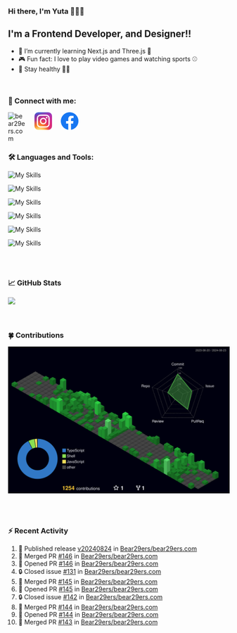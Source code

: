 ### Hi there, I'm Yuta 🤟🏻🐻

## I'm a Frontend Developer, and Designer!!

- 🌱 I’m currently learning Next.js and Three.js 🤣
- 🎮 Fun fact: I love to play video games and watching sports ⚾️
- 🏃 Stay healthy 🏋🏻

<br />

### :wave: Connect with me:

[<img align="left" alt="bear29ers.com" width="40px" src="https://user-images.githubusercontent.com/39920490/156489586-f125813b-e344-46d6-9306-f5786684b976.jpg" style="margin-right: 20px;" />](https://bear29ers.com)
[<img align="left" alt="Yuta Okuma | Instagram" width="40px" src="https://github.com/github/explore/blob/main/topics/instagram/instagram.png?raw=true" style="margin-right: 20px;" />](https://www.instagram.com/bear29ers/)
[<img align="left" alt="Yuta Okuma | Facebook" width="40px" src="https://github.com/github/explore/blob/main/topics/facebook/facebook.png?raw=true" style="margin-right: 20px;" />](https://www.facebook.com/bear29ers/)

<!-- [<img align="left" alt="Yuta Okuma | Wantedly" width="40px" src="https://user-images.githubusercontent.com/39920490/156489528-fdc520d6-10f1-43b6-8bf8-fadf8dcf1a90.jpg" style="margin-right: 20px;" />](https://www.wantedly.com/id/yuta_okuma_b) -->

<br />
<br />
<br />
<br />

### :hammer_and_wrench: Languages and Tools:

![My Skills](https://skillicons.dev/icons?i=html,css,sass,bootstrap,tailwind,js,ts,jquery,threejs,react)

![My Skills](https://skillicons.dev/icons?i=styledcomponents,emotion,materialui,nextjs,vercel,vue,nuxt,pinia,nodejs,express)

![My Skills](https://skillicons.dev/icons?i=webpack,vite,jest,vitest,babel,regex,npm,pnpm,php,laravel)

![My Skills](https://skillicons.dev/icons?i=mysql,sqlite,docker,git,github,githubactions,aws,firebase,vim,neovim)

![My Skills](https://skillicons.dev/icons?i=linux,bash,lua,markdown,svg,webstorm,vscode,atom,figma,xd)

![My Skills](https://skillicons.dev/icons?i=ps,ai,pr,ae,postman,sentry,codepen,stackoverflow,discord,apple)

<br />
<br />

### :chart_with_upwards_trend: GitHub Stats

<div style="display: flex;">
    <a href="https://github.com/Bear29ers">
        <img height="220px;" src="https://github-readme-stats-bear29ers.vercel.app/api?username=Bear29ers&show_icons=true&theme=bear">
    </a>
</div>

<br />
<br />

### :four_leaf_clover: Contributions

![](./profile-3d-contrib/profile-night-green.svg)

<br />
<br />

### :zap: Recent Activity

<!--START_SECTION:activity-->

1. 🚀 Published release [v20240824](https://github.com/Bear29ers/bear29ers.com/releases/tag/v20240824) in [Bear29ers/bear29ers.com](https://github.com/Bear29ers/bear29ers.com)
2. 🎉 Merged PR [#146](https://github.com/Bear29ers/bear29ers.com/pull/146) in [Bear29ers/bear29ers.com](https://github.com/Bear29ers/bear29ers.com)
3. 💪 Opened PR [#146](https://github.com/Bear29ers/bear29ers.com/pull/146) in [Bear29ers/bear29ers.com](https://github.com/Bear29ers/bear29ers.com)
4. 🔒 Closed issue [#131](https://github.com/Bear29ers/bear29ers.com/issues/131) in [Bear29ers/bear29ers.com](https://github.com/Bear29ers/bear29ers.com)
5. 🎉 Merged PR [#145](https://github.com/Bear29ers/bear29ers.com/pull/145) in [Bear29ers/bear29ers.com](https://github.com/Bear29ers/bear29ers.com)
6. 💪 Opened PR [#145](https://github.com/Bear29ers/bear29ers.com/pull/145) in [Bear29ers/bear29ers.com](https://github.com/Bear29ers/bear29ers.com)
7. 🔒 Closed issue [#142](https://github.com/Bear29ers/bear29ers.com/issues/142) in [Bear29ers/bear29ers.com](https://github.com/Bear29ers/bear29ers.com)
8. 🎉 Merged PR [#144](https://github.com/Bear29ers/bear29ers.com/pull/144) in [Bear29ers/bear29ers.com](https://github.com/Bear29ers/bear29ers.com)
9. 💪 Opened PR [#144](https://github.com/Bear29ers/bear29ers.com/pull/144) in [Bear29ers/bear29ers.com](https://github.com/Bear29ers/bear29ers.com)
10. 🎉 Merged PR [#143](https://github.com/Bear29ers/bear29ers.com/pull/143) in [Bear29ers/bear29ers.com](https://github.com/Bear29ers/bear29ers.com)

<!--END_SECTION:activity-->
